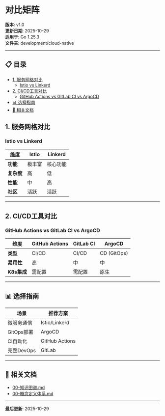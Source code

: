 ﻿# 对比矩阵

**版本**: v1.0  
**更新日期**: 2025-10-29  
**适用于**: Go 1.25.3  
**文件夹**: development/cloud-native

---

## 📋 目录

- [1. 服务网格对比](#1-服务网格对比)
  - [Istio vs Linkerd](#istio-vs-linkerd)
- [2. CI/CD工具对比](#2-cicd工具对比)
  - [GitHub Actions vs GitLab CI vs ArgoCD](#github-actions-vs-gitlab-ci-vs-argocd)
- [📊 选择指南](#选择指南)
- [🔗 相关文档](#相关文档)

## 1. 服务网格对比

### Istio vs Linkerd

| 维度 | Istio | Linkerd |
|------|-------|---------|
| **功能** | 极丰富 | 核心功能 |
| **复杂度** | 高 | 低 |
| **性能** | 中 | 高 |
| **社区** | 活跃 | 活跃 |

---

## 2. CI/CD工具对比

### GitHub Actions vs GitLab CI vs ArgoCD

| 维度 | GitHub Actions | GitLab CI | ArgoCD |
|------|---------------|-----------|--------|
| **类型** | CI/CD | CI/CD | CD (GitOps) |
| **易用性** | 高 | 中 | 中 |
| **K8s集成** | 需配置 | 需配置 | 原生 |

---

## 📊 选择指南

| 场景 | 推荐方案 |
|------|---------|
| 微服务通信 | Istio/Linkerd |
| GitOps部署 | ArgoCD |
| CI自动化 | GitHub Actions |
| 完整DevOps | GitLab |

---

## 🔗 相关文档

- [00-知识图谱.md](./00-知识图谱.md)
- [00-概念定义体系.md](./00-概念定义体系.md)

---

**最后更新**: 2025-10-29
